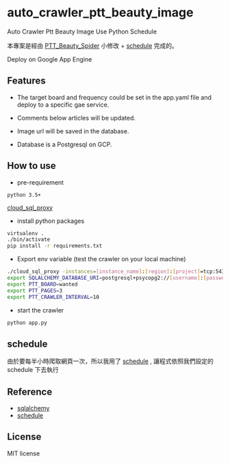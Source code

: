 # auto_crawler_ptt_beauty_image

Auto Crawler Ptt Beauty Image Use Python Schedule

本專案是經由 [PTT_Beauty_Spider](https://github.com/twtrubiks/PTT_Beauty_Spider) 小修改 + [schedule](https://github.com/dbader/schedule) 完成的。

Deploy on Google App Engine 

## Features

* The target board and frequency could be set in the app.yaml file and deploy to a specific gae service.

* Comments below articles will be updated.

* Image url will be saved in the database.

* Database is a Postgresql on GCP.

## How to use

* pre-requirement

`python 3.5+`

[cloud_sql_proxy](https://cloud.google.com/sql/docs/mysql/sql-proxy)

* install python packages
```cmd
virtualenv .
./bin/activate
pip install -r requirements.txt
```

* Export env variable (test the crawler on your local machine)
```bash
./cloud_sql_proxy -instances=[instance_name]:[region]:[project]=tcp:5432
export SQLALCHEMY_DATABASE_URI=postgresql+psycopg2://[username]:[password]@localhost
export PTT_BOARD=wanted
export PTT_PAGES=3
export PTT_CRAWLER_INTERVAL=10
```

* start the crawler
```bash
python app.py
```

## schedule

由於要每半小時爬取網頁一次，所以我用了 [schedule](https://github.com/dbader/schedule) , 讓程式依照我們設定的 schedule 下去執行

## Reference

* [sqlalchemy](http://docs.sqlalchemy.org/en/latest/intro.html)
* [schedule](https://github.com/dbader/schedule)

## License

MIT license
